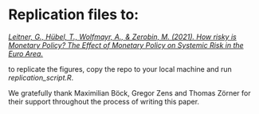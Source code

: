 # Replication files to: 

*[Leitner, G., Hübel, T., Wolfmayr, A., & Zerobin, M. (2021). How risky is Monetary Policy? The Effect of Monetary Policy on Systemic Risk in the Euro Area.](https://epub.wu.ac.at/8062/)*

to replicate the figures, copy the repo to your local machine and run *replication_script.R*. 

We gratefully thank Maximilian Böck, Gregor Zens and Thomas Zörner for their support throughout the process of writing this paper. 
